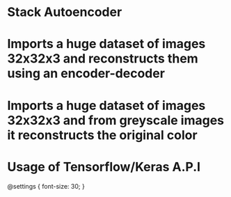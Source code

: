 # Stack Autoencoder
# Imports a huge dataset of images 32x32x3 and reconstructs them using an encoder-decoder
# Imports a huge dataset of images 32x32x3 and from greyscale images it reconstructs the original color
# Usage of Tensorflow/Keras A.P.I

@settings {
  font-size: 30;
}
